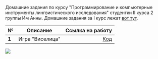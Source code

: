 Домашние задания по курсу "Программирование и компьютерные инструменты лингвистического исследования" студентки II курса 2 группы Им Анны.
Домашние задания за I курс лежат [вот тут](https://github.com/KimNamjoon/repmon).

**№**|**Описание**|**Ссылка на работу**
---|---|---:
**1**|Игра "Виселица"|[Код]()

![](https://i.pinimg.com/originals/6f/e7/92/6fe792ec17434775f693d09037e450c7.png)
